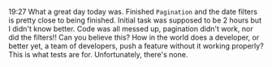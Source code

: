 19:27
What a great day today was. Finished `Pagination` and the date filters is pretty close to being finished. Initial task was supposed to be 2 hours but I didn't know better. Code was all messed up, pagination didn't work, nor did the filters!! Can you believe this? How in the world does a developer, or better yet, a team of developers, push a feature without it working properly? This is what tests are for. Unfortunately, there's none.